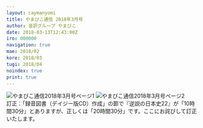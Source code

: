 ```yaml
---
layout: caymanyomi
title: やまびこ通信 2018年3月号
author: 音訳グループ やまびこ
date: 2018-03-13T12:43:00Z
iro: 000000
navigation: true
mae: 2018/02
kore: 2018/03
tugi: 2018/04
noindex: true
print: true
---
```


<img src="media/03/03-1.png" alt="やまびこ通信2018年3月号ページ1" srcset="media/03/03-1.svg" />

<img src="media/03/03-2.png" alt="やまびこ通信2018年3月号ページ2" srcset="media/03/03-2.svg" />

<div>訂正：「録音図書（デイジー版CD）作成」の節で『逆説の日本史22』が「10時間30分」とありますが、正しくは「20時間30分」です。ここにお詫びして訂正いたします。</div>
